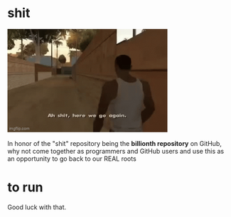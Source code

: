 # shit


![Happy 1 billionth Github repo day!](herewegoagain.gif)


In honor of the "shit" repository being the **billionth repository** on GitHub, why not come together as programmers and GitHub users and use this as an opportunity to go back to our REAL roots

# to run 

Good luck with that.
